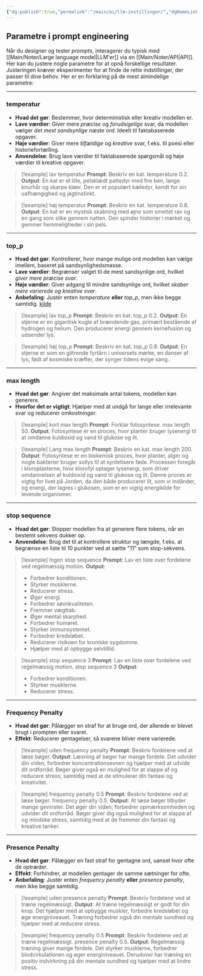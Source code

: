 ```yaml
---
{"dg-publish":true,"permalink":"/main/ai/llm-instillinger/","dgHomeLink":"false","dgShowBacklinks":"false","dgEnableSearch":"false","created":"2024-12-02T09:25:06.682+01:00"}
---
```


## Parametre i prompt engineering

Når du designer og tester *prompts*, interagerer du typisk med [[Main/Noter/Large language model\|LLM'er]] via en [[Main/Noter/API\|API]]. Her kan du justere nogle parametre for at opnå forskellige resultater. Justeringen kræver eksperimenter for at finde de rette indstillinger, der passer til dine behov. Her er en forklaring på de mest almindelige parametre:

---

### temperatur

- **Hvad det gør**: Bestemmer, hvor deterministisk eller kreativ modellen er.
- **Lave værdier**: Giver mere *præcise* og *forudsigelige* svar, da modellen vælger *det mest sandsynlige næste ord*. Ideelt til faktabaserede opgaver.
- **Høje værdier**: Giver mere *tilfældige* og *kreative* svar, f.eks. til poesi eller historiefortælling.
- **Anvendelse**: Brug lave værdier til faktabaserede spørgsmål og høje værdier til kreative opgaver.

> [!example] lav temperatur
> **Prompt**: Beskriv en kat. temperature 0.2.
> **Output**: En kat er et lille, pelsklædt pattedyr med fire ben, lange knurhår og skarpe kløer. Den er et populært kæledyr, kendt for sin uafhængighed og jagtinstinkt.

> [!example] høj temperatur
> **Prompt**: Beskriv en kat. temperature 0.8.
> **Output**: En kat er en mystisk skabning med øjne som smeltet rav og en gang som silke gennem natten. Den spinder historier i mørket og gemmer hemmeligheder i sin pels.

---

### top_p 

- **Hvad det gør**: Kontrollerer, hvor mange mulige ord modellen kan vælge imellem, baseret på sandsynlighedsmasse.
- **Lave værdier**: Begrænser valget til de mest sandsynlige ord, hvilket *giver mere præcise svar*.
- **Høje værdier**: Giver adgang til mindre sandsynlige ord, hvilket *skaber mere varierede og kreative svar*.
- **Anbefaling**: Justér enten _temperature_ **eller** _top_p_, men ikke begge samtidig. [kilde](https://genai.stackexchange.com/questions/1850/why-isnt-it-generally-recommended-to-alter-both-the-temperature-and-top-p-whe)

> [!example] lav top_p
> **Prompt**: Beskriv en kat. top_p 0.2.
> **Output**: En stjerne er en gigantisk kugle af brændende gas, primært bestående af hydrogen og helium. Den producerer energi gennem kernefusion og udsender lys.

> [!example] høj top_p
> **Prompt**: Beskriv en kat. top_p 0.8.
> **Output**: En stjerne er som en glitrende fyrtårn i universets mørke, en danser af lys, født af kosmiske kræfter, der synger tidens evige sang..

---

### max length

- **Hvad det gør**: Angiver det maksimale antal tokens, modellen kan generere.
- **Hvorfor det er vigtigt**: Hjælper med at undgå for lange eller irrelevante svar og reducerer omkostninger.


> [!example] kort max length
> **Prompt**: Forklar fotosyntese. max length 50.
> **Output**: Fotosyntese er en proces, hvor planter bruger lysenergi til at omdanne kuldioxid og vand til glukose og ilt.

> [!example] Lang max length
> **Prompt**: Beskriv en kat. max length 200.
> **Output**: Fotosyntese er en biokemisk proces, hvor planter, alger og nogle bakterier bruger sollys til at syntetisere føde. Processen foregår i kloroplasterne, hvor klorofyl optager lysenergi, som driver omdannelsen af kuldioxid og vand til glukose og ilt. Denne proces er vigtig for livet på Jorden, da den både producerer ilt, som vi indånder, og energi, der lagres i glukosen, som er en vigtig energikilde for levende organismer.


---

### stop sequence

- **Hvad det gør**: Stopper modellen fra at generere flere tokens, når en bestemt sekvens dukker op.
- **Anvendelse**: Brug det til at kontrollere struktur og længde, f.eks. at begrænse en liste til 10 punkter ved at sætte "11" som stop-sekvens.



> [!example] Ingen stop sequence
> **Prompt**: Lav en liste over fordelene ved regelmæssig motion.
> **Output**: 
> - Forbedrer konditionen.
> - Styrker musklerne.
> - Reducerer stress.
> - Øger energi.
> - Forbedrer søvnkvaliteten.
> - Fremmer vægttab.
> - Øger mental skarphed.
> - Forbedrer humøret.
> - Styrker immunsystemet.
> - Forbedrer kredsløbet.
> - Reducerer risikoen for kroniske sygdomme.
> - Hjælper med at opbygge selvtillid.

> [!example] stop sequence 3
> **Prompt**: Lav en liste over fordelene ved regelmæssig motion. stop sequence 3
> **Output**: 
> - Forbedrer konditionen.
> - Styrker musklerne.
> - Reducerer stress.

---
### Frequency Penalty

- **Hvad det gør**: Pålægger en straf for at bruge ord, der allerede er blevet brugt i prompten eller svaret.
- **Effekt**: Reducerer gentagelser, så svarene bliver mere varierede.

> [!example] uden frequency penalty
> **Prompt**: Beskriv fordelene ved at læse bøger.
> **Output**: Læsning af bøger har mange fordele. Det udvider din viden, forbedrer koncentrationsevnen og hjælper med at udvide dit ordforråd. Bøger giver også en mulighed for at slappe af og reducere stress, samtidig med at de stimulerer din fantasi og kreativitet.

> [!example] frequency penalty 0.5
> **Prompt**: Beskriv fordelene ved at læse bøger. frequency penalty 0.5.
> **Output**: At læse bøger tilbyder mange gevinster. Det øger din viden, forbedrer opmærksomheden og udvider dit ordforråd. Bøger giver dig også mulighed for at slappe af og mindske stress, samtidig med at de fremmer din fantasi og kreative tanker.




---

### Presence Penalty

- **Hvad det gør**: Pålægger en fast straf for gentagne ord, uanset hvor ofte de optræder.
- **Effekt**: Forhindrer, at modellen gentager de samme sætninger for ofte.
- **Anbefaling**: Justér enten _frequency penalty_ **eller** _presence penalty_, men ikke begge samtidig.

> [!example] uden presence penalty
> **Prompt**: Beskriv fordelene ved at træne regelmæssigt.
> **Output**: At træne regelmæssigt er godt for din krop. Det hjælper med at opbygge muskler, forbedre kredsløbet og øge energiniveauet. Træning forbedrer også din mentale sundhed og hjælper med at reducere stress.

> [!example] frequency penalty 0.5
> **Prompt**: Beskriv fordelene ved at træne regelmæssigt. presence penalty 0.5.
> **Output**: Regelmæssig træning giver mange fordele. Det styrker musklerne, forbedrer blodcirkulationen og øger energiniveauet. Derudover har træning en positiv indvirkning på din mentale sundhed og hjælper med at lindre stress.


